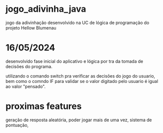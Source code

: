 # jogo_adivinha_java
jogo da adivinhação desenvolvido na UC de lógica de programação do projeto Hellow Blumenau

# 16/05/2024

desenvolvido fase inicial do aplicativo e lógica por tra da tomada de decisões do programa.

utilizando o comando switch pra verificar as decisões do jogo do usuario, bem como o comndo IF para validar se o valor
digitado pelo usuario é igual ao valor "pensado".

# proximas features

geração de resposta aleatória,
poder jogar mais de uma vez,
sistema de pontuação,
